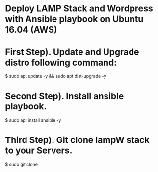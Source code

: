 # Deploy LAMP Stack and Wordpress with Ansible playbook on Ubuntu 16.04 (AWS)

# First Step). Update and Upgrade distro following command:

$ sudo apt update -y && sudo apt dist-upgrade -y

# Second Step). Install ansible playbook.

$ sudo apt install ansible -y

# Third Step). Git clone lampW stack to your Servers.

$ sudo git clone 



